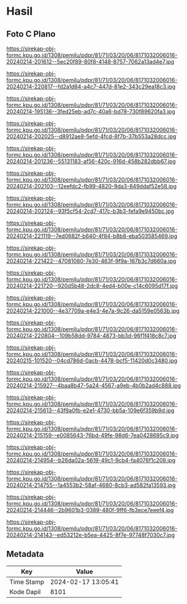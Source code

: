# Hasil

## Foto C Plano

https://sirekap-obj-formc.kpu.go.id/1308/pemilu/pdpr/81/71/03/20/06/8171032006016-20240214-201612--5ec20f89-80f8-4148-8757-7062a13ad4e7.jpg

https://sirekap-obj-formc.kpu.go.id/1308/pemilu/pdpr/81/71/03/20/06/8171032006016-20240214-220817--fd2a1d84-a4c7-447d-81e2-343c29ea18c3.jpg

https://sirekap-obj-formc.kpu.go.id/1308/pemilu/pdpr/81/71/03/20/06/8171032006016-20240214-195136--3fed25eb-ad7c-40a6-bd78-730f89620fa3.jpg

https://sirekap-obj-formc.kpu.go.id/1308/pemilu/pdpr/81/71/03/20/06/8171032006016-20240214-202025--d8912ae8-5efd-4fcd-8f7b-37b553a28dcc.jpg

https://sirekap-obj-formc.kpu.go.id/1308/pemilu/pdpr/81/71/03/20/06/8171032006016-20240214-201236--55131183-af56-420c-916d-458b282dbb67.jpg

https://sirekap-obj-formc.kpu.go.id/1308/pemilu/pdpr/81/71/03/20/06/8171032006016-20240214-202103--12eefdc2-fb99-4820-9da3-849ddaf52e58.jpg

https://sirekap-obj-formc.kpu.go.id/1308/pemilu/pdpr/81/71/03/20/06/8171032006016-20240214-202124--93f5cf54-2cd7-417c-b3b3-fefa9e9450bc.jpg

https://sirekap-obj-formc.kpu.go.id/1308/pemilu/pdpr/81/71/03/20/06/8171032006016-20240214-221119--7ed0682f-b640-4f84-b8b8-eba503585469.jpg

https://sirekap-obj-formc.kpu.go.id/1308/pemilu/pdpr/81/71/03/20/06/8171032006016-20240214-221422--47081080-7e30-463f-9f9a-167b3c7d660a.jpg

https://sirekap-obj-formc.kpu.go.id/1308/pemilu/pdpr/81/71/03/20/06/8171032006016-20240214-221720--920d5b48-2dc8-4ed4-b00e-c14c6095d17f.jpg

https://sirekap-obj-formc.kpu.go.id/1308/pemilu/pdpr/81/71/03/20/06/8171032006016-20240214-221000--4e37709a-e4e3-4e7a-9c26-da5159e0563b.jpg

https://sirekap-obj-formc.kpu.go.id/1308/pemilu/pdpr/81/71/03/20/06/8171032006016-20240214-220804--109b58dd-9784-4873-bb3d-96f1f418c8c7.jpg

https://sirekap-obj-formc.kpu.go.id/1308/pemilu/pdpr/81/71/03/20/06/8171032006016-20240215-101520--04cd786d-0acb-4478-bcf5-11420d0c3480.jpg

https://sirekap-obj-formc.kpu.go.id/1308/pemilu/pdpr/81/71/03/20/06/8171032006016-20240214-215927--4baa8b47-5a24-4567-a9eb-4b0b2ad4c888.jpg

https://sirekap-obj-formc.kpu.go.id/1308/pemilu/pdpr/81/71/03/20/06/8171032006016-20240214-215613--43f9a0fb-e2e1-4730-bb5a-109e6f359b9d.jpg

https://sirekap-obj-formc.kpu.go.id/1308/pemilu/pdpr/81/71/03/20/06/8171032006016-20240214-215159--e0085643-76bd-49fe-98d6-7ea0428695c9.jpg

https://sirekap-obj-formc.kpu.go.id/1308/pemilu/pdpr/81/71/03/20/06/8171032006016-20240214-214954--b26da02a-5619-49c1-9cb4-fa4076f1c208.jpg

https://sirekap-obj-formc.kpu.go.id/1308/pemilu/pdpr/81/71/03/20/06/8171032006016-20240214-214755--1a4553b2-58af-4680-8cb3-ad582fa13593.jpg

https://sirekap-obj-formc.kpu.go.id/1308/pemilu/pdpr/81/71/03/20/06/8171032006016-20240214-214446--2b9601b3-0389-480f-9ff6-fb3ece7eeef4.jpg

https://sirekap-obj-formc.kpu.go.id/1308/pemilu/pdpr/81/71/03/20/06/8171032006016-20240214-214143--ed53212e-b5ea-4425-8f7e-97748f7030c7.jpg


## Metadata

| Key        | Value               |
| ---------- | ------------------- |
| Time Stamp | 2024-02-17 13:05:41 |
| Kode Dapil | 8101                |



